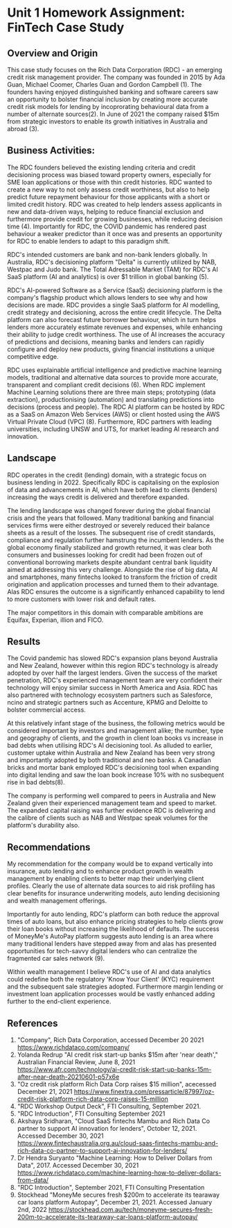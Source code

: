 # Unit 1 Homework Assignment: FinTech Case Study

## Overview and Origin

This case study focuses on the Rich Data Corporation (RDC) - an emerging credit risk management provider. The company was founded in 2015 by Ada Guan, Michael Coomer, Charles Guan and Gordon Campbell (1). The founders having enjoyed distinguished banking and software careers saw an opportunity to bolster financial inclusion by creating more accurate credit risk models for lending by incoprorating behavioural data from a number of alternate sources(2). In June of 2021 the company raised $15m from strategic investors to enable its growth initiatives in Australia and abroad (3). 

## Business Activities:

The RDC founders believed the existing lending criteria and credit decisioning process was biased toward property owners, especially for SME loan applications or those with thin credit histories. RDC wanted to create a new way to not only assess credit worthiness, but also to help predict future repayment behaviour for those applicants with a short or limited credit history. RDC was created to help lenders assess applicants in new and data-driven ways, helping to reduce financial exclusion and furthermore provide credit for growing businesses, while reducing decision time (4). Importantly for RDC, the COVID pandemic has rendered past behaviour a weaker predictor than it once was and presents an opportunity for RDC to enable lenders to adapt to this paradigm shift. 

RDC's intended customers are bank and non-bank lenders globally. In Australia, RDC's decisioning platform "Delta" is currently utilized by NAB, Westpac and Judo bank. The Total Adressable Market (TAM) for RDC's AI SaaS platform (AI and analytics) is over $1 trillion in global banking (5).

RDC's AI-powered Software as a Service (SaaS) decisioning platform is the company's flagship product which allows lenders to see why and how decisions are made. RDC provides a single SaaS platform for AI modelling, credit strategy and decisioning, across the entire credit lifecycle. The Delta platform can also forecast future borrower behaviour, which in turn helps lenders more accurately estimate revenues and expenses, while enhancing their ability to judge credit worthiness. The use of AI increases the accuracy of predictions and decisions, meaning banks and lenders can rapidly configure and deploy new products, giving financial institutions a unique competitive edge. 

RDC uses explainable artificial intelligence and predictive machine learning models, traditional and alternative data sources to provide more accurate, transparent and compliant credit decisions (6). When RDC implement Machine Learning solutions there are three main steps; prototyping (data extraction), productionising (automation) and translating predictions into decisions (process and people). The RDC AI platform can be hosted by RDC as a SaaS on Amazon Web Services (AWS) or client hosted using the AWS Virtual Private Cloud (VPC) (8). Furthermore, RDC partners with leading universities, including UNSW and UTS, for market leading AI research and innovation.

## Landscape

RDC operates in the credit (lending) domain, with a strategic focus on business lending in 2022. Specifically RDC is capitalising on the explosion of data and advancements in AI, which have both lead to clients (lenders) increasing the ways credit is delivered and therefore expanded.

The lending landscape was changed forever during the global financial crisis and the years that followed. Many traditional banking and financial services firms were either destroyed or severely reduced their balance sheets as a result of the losses. The subsequent rise of credit standards, compliance and regulation further hamstrung the incumbent lenders. As the global economy finally stabilized and growth returned, it was clear both consumers and businesses looking for credit had been frozen out of conventional borrowing markets despite abundant central bank liquidity aimed at addressing this very challenge. Alongside the rise of big data, AI and smartphones, many fintechs looked to transform the friction of credit origination and application processes and turned them to their advantage. Alas RDC ensures the outcome is a significantly enhanced capability to lend to more customers with lower risk and default rates.

The major competitors in this domain with comparable ambitions are Equifax, Experian, illion and FICO.

## Results

The Covid pandemic has slowed RDC's expansion plans beyond Australia and New Zealand, however within this region RDC's technology is already adopted by over half the largest lenders. Given the success of the market penetration, RDC's experienced management team are very confident their technology will enjoy similar success in North America and Asia. RDC has also partnered with technology ecosystem partners such as Salesforce, ncino and strategic partners such as Accenture, KPMG and Deloitte to bolster commercial access. 

At this relatively infant stage of the business, the following metrics would be considered important by investors and management alike; the number, type and geography of clients, and the growth in client loan books vs increase in bad debts when utilising RDC's AI decisioning tool. As alluded to earlier, customer uptake within Australia and New Zealand has been very strong and importantly adopted by both traditional and neo banks. A Canadian bricks and mortar bank employed RDC's decisioning tool when expanding into digital lending and saw the loan book increase 10% with no susbequent rise in bad debts(8). 

The company is performing well compared to peers in Australia and New Zealand given their experienced management team and speed to market. The expanded capital raising was further evidence RDC is delivering and the calibre of clients such as NAB and Westpac speak volumes for the platform's durability also.

## Recommendations

My recommendation for the company would be to expand vertically into insurance, auto lending and to enhance product growth in wealth management by enabling clients to better map their underlying client profiles. Clearly the use of alternate data sources to aid risk profiling has clear benefits for insurance underwriting models, auto lending decisioning and wealth management offerings. 

Importantly for auto lending, RDC's platform can both reduce the approval times of auto loans, but also enhance pricing strategies to help clients grow their loan books without increasing the likelihood of defaults. The success of MoneyMe's AutoPay platform suggests auto lending is an area where many traditional lenders have stepped away from and alas has presented opportunities for tech-savvy digital lenders who can centralize the fragmented car sales network (9). 

Within wealth management I believe RDC's use of AI and data analytics could redefine both the regulatory 'Know Your Client' (KYC) requirement and the subsequent sale strategies adopted. Furthermore margin lending or investment loan application processes would be vastly enhanced adding further to the end-client experience. 

## References

1. "Company", Rich Data Corporation, accessed December 20 2021 https://www.richdataco.com/company/
2. Yolanda Redrup "AI credit risk start-up banks $15m after 'near death'," Australian Financial Review, June 8, 2021  https://www.afr.com/technology/ai-credit-risk-start-up-banks-15m-after-near-death-20210601-p57x6e
3. "Oz credit risk platform Rich Data Corp raises $15 million", acecessed December 21, 2021 
https://www.finextra.com/pressarticle/87997/oz-credit-risk-platform-rich-data-corp-raises-15-million
4. "RDC Workshop Output Deck", FTI Consulting, September 2021.
5. "RDC Introduction", FTI Consulting September 2021
6. Akshaya Sridharan, "Cloud SaaS fintechs Mambu and Rich Data Co partner to support AI innovation for lenders", October 12, 2021. Accessed December 30, 2021 
https://www.fintechaustralia.org.au/cloud-saas-fintechs-mambu-and-rich-data-co-partner-to-support-ai-innovation-for-lenders/
7. Dr Hendra Suryanto "Machine Learning: How to Deliver Dollars from Data", 2017. Accessed December 30, 2021 
https://www.richdataco.com/machine-learning-how-to-deliver-dollars-from-data/
8. "RDC Introduction", September 2021, FTI Consulting Presentation
9. Stockhead "MoneyMe secures fresh $200m to accelerate its tearaway car loans platform Autopay", December 21, 2021. Accessed January 2nd, 2022 
https://stockhead.com.au/tech/moneyme-secures-fresh-200m-to-accelerate-its-tearaway-car-loans-platform-autopay/





